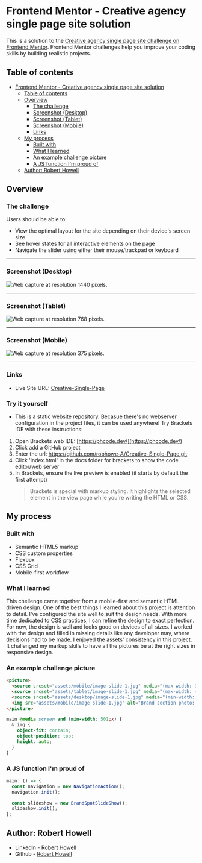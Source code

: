# Frontend Mentor - Creative agency single page site solution

This is a solution to the [Creative agency single page site challenge on Frontend Mentor](https://www.frontendmentor.io/challenges/creative-agency-singlepage-site-Pq6V3I2RM). Frontend Mentor challenges help you improve your coding skills by building realistic projects.

## Table of contents

- [Frontend Mentor - Creative agency single page site solution](#frontend-mentor---creative-agency-single-page-site-solution)
  - [Table of contents](#table-of-contents)
  - [Overview](#overview)
    - [The challenge](#the-challenge)
    - [Screenshot (Desktop)](#screenshot-desktop)
    - [Screenshot (Tablet)](#screenshot-tablet)
    - [Screenshot (Mobile)](#screenshot-mobile)
    - [Links](#links)
  - [My process](#my-process)
    - [Built with](#built-with)
    - [What I learned](#what-i-learned)
    - [An example challenge picture](#an-example-challenge-picture)
    - [A JS function I'm proud of](#a-js-function-im-proud-of)
  - [Author: Robert Howell](#author-robert-howell)

## Overview

### The challenge

Users should be able to:

- View the optimal layout for the site depending on their device's screen size
- See hover states for all interactive elements on the page
- Navigate the slider using either their mouse/trackpad or keyboard

----

### Screenshot (Desktop)

<img src="./Web capture_1440-resolution.jpeg" alt="Web capture at resolution 1440 pixels.">

----

### Screenshot (Tablet)

<img src="./Web capture_768-resolution.jpeg" alt="Web capture at resolution 768 pixels.">

----

### Screenshot (Mobile)

<img src="./Web capture_375-resolution.jpeg" alt="Web capture at resolution 375 pixels.">

----

### Links

- Live Site URL: [Creative-Single-Page](https://robhowe-a.github.io/Creative-Single-Page/index.html)

### Try it yourself
- This is a static website repository. Becasue there's no webserver configuration in the project files, it can be used anywhere! Try Brackets IDE with these instructions:
1. Open Brackets web IDE: [https://phcode.dev/](https://phcode.dev/)  
2. Click add a GitHub project  
3. Enter the url: https://github.com/robhowe-A/Creative-Single-Page.git
4. Click 'index.html' in the docs folder for brackets to show the code editor/web server
5. In Brackets, ensure the live preview is enabled (it starts by default the first attempt)
   > Brackets is special with markup styling. It highlights the selected element in the view page while you're writing the HTML or CSS.

## My process

### Built with

- Semantic HTML5 markup
- CSS custom properties
- Flexbox
- CSS Grid
- Mobile-first workflow

### What I learned

This chellenge came together from a mobile-first and semantic HTML driven design. One of the best things I learned about this project is attention to detail. I've configured the site well to suit the design needs. With more time dedicated to CSS practices, I can refine the design to exact perfection. For now, the design is well and looks good on devices of all sizes. I worked with the design and filled in missing details like any developer may, where decisions had to be made. I enjoyed the assets' consistency in this project. It challenged my markup skills to have all the pictures be at the right sizes in responsive design.

### An example challenge picture

```html
<picture>
  <source srcset="assets/mobile/image-slide-1.jpg" media="(max-width: 375px)" width="375" height="404" />
  <source srcset="assets/tablet/image-slide-1.jpg" media="(max-width: 438px)" width="438" height="472" />
  <source srcset="assets/desktop/image-slide-1.jpg" media="(min-width: 439px)" width="895" height="728" />
  <img src="assets/mobile/image-slide-1.jpg" alt="Brand section photo: A design pamphlet being read." />
</picture>
```

```css
main @media screen and (min-width: 501px) {
  & img {
    object-fit: contain;
    object-position: top;
    height: auto;
  }
}
```

### A JS function I'm proud of

```js
main: () => {
  const navigation = new NavigationAction();
  navigation.init();

  const slideshow = new BrandSpotSlideShow();
  slideshow.init();
};
```

## Author: Robert Howell

- Linkedin - [Robert Howell](https://www.linkedin.com/in/rhowell-5464/)
- Github - [Robert Howell](https://github.com/robhowe-A)
